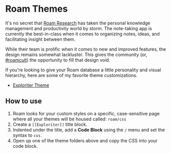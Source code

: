 # Roam Themes

It's no secret that [Roam Research](https://roamresearch.com/) has taken the personal knowledge management and productivity world by storm. The note-taking app is currently the best-in-class when it comes to organizing notes, ideas, and facilitating insight between them.

While their team is prolific when it comes to new and improved features, the design remains somewhat lackluster. This gives the community (or, [#roamcult](https://twitter.com/search?q=%23roamcult)) the opportunity to fill that design void.

If you're looking to give your Roam database a little personality and visual hierarchy, here are some of my favorite theme customizations.

- [Exploriter Theme](https://github.com/exploriter/roam-themes/tree/master/exploriter)

## How to use

1. Roam looks for your custom styles on a specific, case-sensitive page where all your themes will be housed called: `roam/css`
2. Create a `[[Exploriter]]` title block.
3. Indented under the title, add a **Code Block** using the `/` menu and set the syntax to `css`.
4. Open up one of the theme folders above and copy the CSS into your code block.
